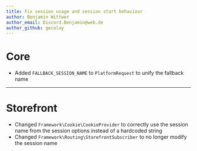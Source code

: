 ```yaml
---
title: Fix session usage and session start behaviour
author: Benjamin Wittwer
author_email: Discord.Benjamin@web.de
author_github: gecolay
---
```

# Core
* Added `FALLBACK_SESSION_NAME` to `PlatformRequest` to unify the fallback name
___
# Storefront
* Changed `Framework\Cookie\CookieProvider` to correctly use the session name from the session options instead of a hardcoded string
* Changed `Framework\Routing\StorefrontSubscriber` to no longer modify the session name
